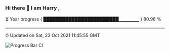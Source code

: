 ### Hi there 👋 I am Harry , 

⏳ Year progress { ████████████████████████▁▁▁▁▁▁ } 80.96 %

---

⏰ Updated on Sat, 23 Oct 2021 11:45:55 GMT

![Progress Bar CI](https://github.com/duykhang68/duykhang68/workflows/Progress%20Bar%20CI/badge.svg)
